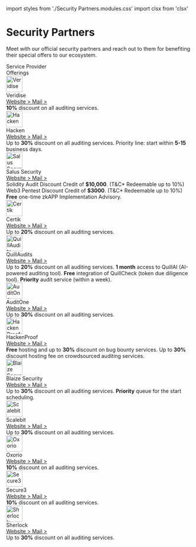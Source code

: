 import styles from './Security Partners.modules.css'
import clsx from 'clsx'

# Security Partners

Meet with our official security partners and reach out to them for benefiting their special offers to our ecosystem.

<div className={'title_border_bottom'} style={{'display':'flex','width':'100%','color':'balck','font-size':'16px','font-weight': '600'
  ,'padding-top':'12px','padding-bottom':'16px'}}>
  <div style={{'margin-right':'108px'}}>
    Service Provider
  </div>
  <div>Offerings</div>
</div>

<div className={'border_bottom'} style={{'display':'flex','align-items':'center','padding-top':'16px','padding-bottom':'16px'}}>
  <div className={styles.row_left}>
    <img alt="Veridise" src="/img/manta-pacific/Veridise.svg" width="44px" height='44px' />
    <div style={{'margin-left':'8px'}}>
      <div style={{'font-size':'16px','font-weight':'600'}}>Veridise</div>
      <div className={styles.direction} style={{'display':'flex','font-size':'14px'}}>
        <a href="https://veridise.com" className={'normal_text'} style={{'font-family':'Red Hat Text','display':'flex','align-items':'center','cursor':'pointer'}}>
            Website >
        </a>
        <a href='mailto:auditing@veridise.com' className={clsx('normal_text',styles.second_link)} style={{'font-family':'Red Hat Text','display':'flex','align-items':'center','cursor':'pointer'}}>
            Mail >
        </a>
      </div>
    </div>
  </div>

<div className={styles.row_right} style={{'font-size':'14px'}}>
    <strong>10%</strong> 
    discount on all auditing services.
  </div>
</div>

<div className={'border_bottom'} style={{'display':'flex','align-items':'center','padding-top':'16px','padding-bottom':'16px'}}>
  <div className={styles.row_left}>
    <img alt="Hacken" src="/img/manta-pacific/Hacken.svg" width="44px" height='44px' />
    <div style={{'margin-left':'8px'}}>
      <div style={{'font-size':'16px','font-weight':'600'}}>Hacken</div>
      <div className={styles.direction} style={{'display':'flex','font-size':'14px'}}>
        <a href="https://hacken.io" className={'normal_text'} style={{'font-family':'Red Hat Text','display':'flex','align-items':'center','cursor':'pointer'}}>
            Website >
        </a>
        <a href='mailto:v.herashchenko@hacken.io' className={clsx('normal_text',styles.second_link)} style={{'font-family':'Red Hat Text','display':'flex','align-items':'center','cursor':'pointer'}}>
            Mail >
        </a>
      </div>
    </div>
  </div>

<div className={styles.row_right} style={{'display':'flex','flex-direction':'column','font-size':'14px'}}>
   <span>
  Up to  <strong>30%</strong>  discount on all auditing services.
   </span>
    <span>
    Priority line: start within  <strong>5-15</strong>  business days.
   </span>
  </div>
</div>

<div className={'border_bottom'} style={{'display':'flex','align-items':'center','padding-top':'16px','padding-bottom':'16px'}}>
  <div className={styles.row_left}>
    <img alt="Salus Security" src="/img/manta-pacific/Salus Security.svg" width="44px" height='44px' />
    <div style={{'margin-left':'8px'}}>
      <div style={{'font-size':'16px','font-weight':'600'}}>Salus Security</div>
      <div className={styles.direction} style={{'display':'flex','font-size':'14px'}}>
        <a href="https://salusec.io" className={'normal_text'} style={{'font-family':'Red Hat Text','display':'flex','align-items':'center','cursor':'pointer'}}>
            Website >
        </a>
        <a href='mailto:support@salusec.io' className={clsx('normal_text',styles.second_link)} style={{'font-family':'Red Hat Text','display':'flex','align-items':'center','cursor':'pointer'}}>
            Mail >
        </a>
      </div>
    </div>
  </div>

<div className={styles.row_right} style={{'display':'flex','flex-direction':'column','font-size':'14px'}}>
   <span>
   Solidity Audit Discount Credit of  <strong>$10,000</strong>. (T&C* Redeemable up to 10%)
   </span>
    <span>
    Web3 Pentest Discount Credit of  <strong>$3000</strong>. (T&C* Redeemable up to 10%)
   </span>
   <span>
   <strong>Free</strong>  one-time zkAPP Implementation Advisory.
   </span>
  </div>
</div>

<div className={'border_bottom'} style={{'display':'flex','align-items':'center','padding-top':'16px','padding-bottom':'16px'}}>
  <div className={styles.row_left}>
    <img alt="Certik" src="/img/manta-pacific/Certik.svg" width="44px" height='44px' />
    <div style={{'margin-left':'8px'}}>
      <div style={{'font-size':'16px','font-weight':'600'}}>Certik</div>
      <div className={styles.direction} style={{'display':'flex','font-size':'14px'}}>
        <a href="https://www.certik.com" className={'normal_text'} style={{'font-family':'Red Hat Text','display':'flex','align-items':'center','cursor':'pointer'}}>
            Website >
        </a>
        <a href='mailto:nurtilek.taalaibekov@certik.com' className={clsx('normal_text',styles.second_link)} style={{'font-family':'Red Hat Text','display':'flex','align-items':'center','cursor':'pointer'}}>
            Mail >
        </a>
      </div>
    </div>
  </div>

<div className={styles.row_right} style={{'font-size':'14px'}}>
  Up to  <strong>20%</strong>  discount on all auditing services.
  </div>
</div>

<div className={'border_bottom'} style={{'display':'flex','align-items':'center','padding-top':'16px','padding-bottom':'16px'}}>
  <div className={styles.row_left}>
    <img alt="QuillAudits" src="/img/manta-pacific/QuillAudits.svg" width="44px" height='44px' />
    <div style={{'margin-left':'8px'}}>
      <div style={{'font-size':'16px','font-weight':'600'}}>QuillAudits</div>
      <div className={styles.direction} style={{'display':'flex','font-size':'14px'}}>
        <a href="https://www.quillaudits.com/smart-contract-audit" className={'normal_text'} style={{'font-family':'Red Hat Text','display':'flex','align-items':'center','cursor':'pointer'}}>
            Website >
        </a>
        <a href='mailto:audits@quillhash.com' className={clsx('normal_text',styles.second_link)} style={{'font-family':'Red Hat Text','display':'flex','align-items':'center','cursor':'pointer'}}>
            Mail >
        </a>
      </div>
    </div>
  </div>

<div className={styles.row_right} style={{'display':'flex','flex-direction':'column','font-size':'14px'}}>
   <span>
   Up to <strong>20%</strong>  discount on all auditing services.
   </span>
  <span>
  <strong>1 month</strong>  access to QuillAI (AI-powered auditing tool).
  </span>
  <span>
  <strong>Free</strong>  integration of QuillCheck (token due diligence tool).
  </span>
  <span>
  <strong>Priority</strong>  audit service (within a week).
  </span>
  </div>
</div>

<div className={'border_bottom'} style={{'display':'flex','align-items':'center','padding-top':'16px','padding-bottom':'16px'}}>
  <div className={styles.row_left}>
    <img alt="AuditOne" src="/img/manta-pacific/AuditOne.svg" width="44px" height='44px' />
    <div style={{'margin-left':'8px'}}>
      <div style={{'font-size':'16px','font-weight':'600'}}>AuditOne</div>
      <div className={styles.direction} style={{'display':'flex','font-size':'14px'}}>
        <a href="https://www.auditone.io" className={'normal_text'} style={{'font-family':'Red Hat Text','display':'flex','align-items':'center','cursor':'pointer'}}>
            Website >
        </a>
        <a href='mailto:helen@auditone.io' className={clsx('normal_text',styles.second_link)} style={{'font-family':'Red Hat Text','display':'flex','align-items':'center','cursor':'pointer'}}>
            Mail >
        </a>
      </div>
    </div>
  </div>

<div className={styles.row_right} style={{'font-size':'14px'}}>
  Up to  <strong>30%</strong>  discount on all auditing services.
  </div>
</div>

<div className={'border_bottom'} style={{'display':'flex','align-items':'center','padding-top':'16px','padding-bottom':'16px'}}>
  <div className={styles.row_left}>
    <img alt="HackenProof" src="/img/manta-pacific/HackenProof.svg" width="44px" height='44px' />
    <div style={{'margin-left':'8px'}}>
      <div style={{'font-size':'16px','font-weight':'600'}}>HackenProof</div>
      <div className={styles.direction} style={{'display':'flex','font-size':'14px'}}>
        <a href="https://hackenproof.com" className={'normal_text'} style={{'font-family':'Red Hat Text','display':'flex','align-items':'center','cursor':'pointer'}}>
            Website >
        </a>
        <a href='mailto:e.fedotova@hackenproof.com' className={clsx('normal_text',styles.second_link)} style={{'font-family':'Red Hat Text','display':'flex','align-items':'center','cursor':'pointer'}}>
            Mail >
        </a>
      </div>
    </div>
  </div>

<div className={styles.row_right} style={{'display':'flex','flex-direction':'column','font-size':'14px'}}>
  <span>
  <strong>Free</strong>  hosting and up to  <strong>30%</strong>  discount on bug bounty services.
  </span>
  <span>
  Up to  <strong>30%</strong>  discount hosting fee on crowdsourced auditing services.
  </span>
  </div>
</div>

<div className={'border_bottom'} style={{'display':'flex','align-items':'center','padding-top':'16px','padding-bottom':'16px'}}>
  <div className={styles.row_left}>
    <img alt="Blaize Security" src="/img/manta-pacific/Blaize Security.svg" width="44px" height='44px' />
    <div style={{'margin-left':'8px'}}>
      <div style={{'font-size':'16px','font-weight':'600'}}>Blaize Security</div>
      <div className={styles.direction} style={{'display':'flex','font-size':'14px'}}>
        <a href="https://blaize.tech" className={'normal_text'} style={{'font-family':'Red Hat Text','display':'flex','align-items':'center','cursor':'pointer'}}>
            Website >
        </a>
        <a href='mailto:pavel.g@blaize.tech' className={clsx('normal_text',styles.second_link)} style={{'font-family':'Red Hat Text','display':'flex','align-items':'center','cursor':'pointer'}}>
            Mail >
        </a>
      </div>
    </div>
  </div>

<div className={styles.row_right} style={{'display':'flex','flex-direction':'column','font-size':'14px'}}>
  <span>
  Up to  <strong>30%</strong>  discount on all auditing services.
  </span>
  <span>
  <strong>Priority</strong>  queue for the start scheduling.
  </span>
  </div>
</div>

<div className={'border_bottom'} style={{'display':'flex','align-items':'center','padding-top':'16px','padding-bottom':'16px'}}>
  <div className={styles.row_left}>
    <img alt="Scalebit" src="/img/manta-pacific/Scalebit.svg" width="44px" height='44px' />
    <div style={{'margin-left':'8px'}}>
      <div style={{'font-size':'16px','font-weight':'600'}}>Scalebit</div>
      <div className={styles.direction} style={{'display':'flex','font-size':'14px'}}>
        <a href="https://scalebit.xyz/" className={'normal_text'} style={{'font-family':'Red Hat Text','display':'flex','align-items':'center','cursor':'pointer'}}>
            Website >
        </a>
        <a href='mailto:contact@scalebit.xyz' className={clsx('normal_text',styles.second_link)} style={{'font-family':'Red Hat Text','display':'flex','align-items':'center','cursor':'pointer'}}>
            Mail >
        </a>
      </div>
    </div>
  </div>

<div className={styles.row_right} style={{'font-size':'14px'}}>
  Up to  <strong>30%</strong>  discount on all auditing services.
  </div>
</div>

<div className={'border_bottom'} style={{'display':'flex','align-items':'center','padding-top':'16px','padding-bottom':'16px'}}>
  <div className={styles.row_left}>
    <img alt="Oxorio" src="/img/manta-pacific/Oxorio.svg" width="44px" height='44px' />
    <div style={{'margin-left':'8px'}}>
      <div style={{'font-size':'16px','font-weight':'600'}}>Oxorio</div>
      <div className={styles.direction} style={{'display':'flex','font-size':'14px'}}>
        <a href="https://oxor.io" className={'normal_text'} style={{'font-family':'Red Hat Text','display':'flex','align-items':'center','cursor':'pointer'}}>
            Website >
        </a>
        <a href='mailto:wei@oxor.io' className={clsx('normal_text',styles.second_link)} style={{'font-family':'Red Hat Text','display':'flex','align-items':'center','cursor':'pointer'}}>
            Mail >
        </a>
      </div>
    </div>
  </div>

<div className={styles.row_right} style={{'font-size':'14px'}}>
    <strong>10%</strong> 
    discount on all auditing services.
  </div>
</div>

<div className={'border_bottom'} style={{'display':'flex','align-items':'center','padding-top':'16px','padding-bottom':'16px'}}>
  <div className={styles.row_left}>
    <img alt="Secure3" src="/img/manta-pacific/Secure3.svg" width="44px" height='44px' />
    <div style={{'margin-left':'8px'}}>
      <div style={{'font-size':'16px','font-weight':'600'}}>Secure3</div>
        <div className={styles.direction} style={{'display':'flex','font-size':'14px'}}>
        <a href="https://secure3.io" className={'normal_text'} style={{'font-family':'Red Hat Text','display':'flex','align-items':'center','cursor':'pointer'}}>
            Website >
        </a>
        <a href='mailto:audit@secure3.io' className={clsx('normal_text',styles.second_link)} style={{'font-family':'Red Hat Text','display':'flex','align-items':'center','cursor':'pointer'}}>
            Mail >
        </a>
      </div>
    </div>
  </div>

<div className={styles.row_right} style={{'font-size':'14px'}}>
    <strong>10%</strong> 
    discount on all auditing services.
  </div>
</div>

<div style={{'display':'flex','align-items':'center','padding-top':'16px','padding-bottom':'16px'}}>
  <div className={styles.row_left}>
    <img alt="Sherlock" src="/img/manta-pacific/Sherlock.svg" width="44px" height='44px' />
    <div style={{'margin-left':'8px'}}>
      <div style={{'font-size':'16px','font-weight':'600'}}>Sherlock</div>
      <div className={styles.direction} style={{'display':'flex','font-size':'14px'}}>
        <a href="https://www.sherlock.xyz" className={'normal_text'} style={{'font-family':'Red Hat Text','display':'flex','align-items':'center','cursor':'pointer'}}>
            Website >
        </a>
        <a href='mailto:dan@sherlock.xyz' className={clsx('normal_text',styles.second_link)} style={{'font-family':'Red Hat Text','display':'flex','align-items':'center','cursor':'pointer'}}>
            Mail >
        </a>
      </div>
    </div>
  </div>

<div className={styles.row_right} style={{'font-size':'14px'}}>
  Up to  <strong>30%</strong>  discount on all auditing services.
  </div>
</div>

